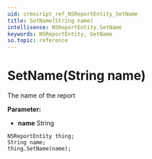 ```yaml
---
uid: crmscript_ref_NSReportEntity_SetName
title: SetName(String name)
intellisense: NSReportEntity.SetName
keywords: NSReportEntity, GetName
so.topic: reference
---
```


# SetName(String name)

The name of the report

**Parameter:** 
 - **name** String

```crmscript
NSReportEntity thing;
String name;
thing.SetName(name);
```

